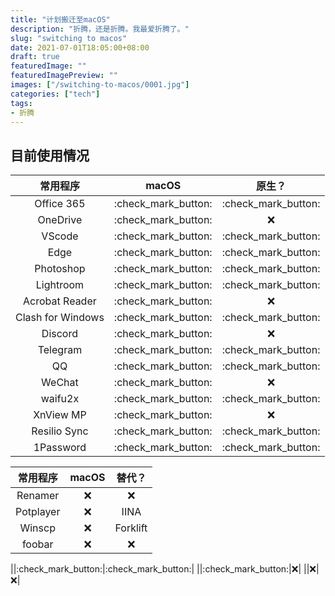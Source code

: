 ```yaml
---
title: "计划搬迁至macOS"
description: "折腾，还是折腾。我最爱折腾了。"
slug: "switching to macos"
date: 2021-07-01T18:05:00+08:00
draft: true
featuredImage: ""
featuredImagePreview: ""
images: ["/switching-to-macos/0001.jpg"]
categories: ["tech"]
tags:
- 折腾
---
```


## 目前使用情况

|常用程序|macOS|原生？|
|:---:|:---:|:---:|
|Office 365|:check_mark_button:|:check_mark_button:|
|OneDrive|:check_mark_button:|:x:|
|VScode|:check_mark_button:|:check_mark_button:|
|Edge|:check_mark_button:|:check_mark_button:|
|Photoshop|:check_mark_button:|:check_mark_button:|
|Lightroom|:check_mark_button:|:check_mark_button:|
|Acrobat Reader|:check_mark_button:|:x:|
|Clash for Windows|:check_mark_button:|:check_mark_button:|
|Discord|:check_mark_button:|:x:|
|Telegram|:check_mark_button:|:check_mark_button:|
|QQ|:check_mark_button:|:check_mark_button:|
|WeChat|:check_mark_button:|:x:|
|waifu2x|:check_mark_button:|:check_mark_button:|
|XnView MP|:check_mark_button:|:x:|
|Resilio Sync|:check_mark_button:|:check_mark_button:|
|1Password|:check_mark_button:|:check_mark_button:|

|常用程序|macOS|替代？|
|:---:|:---:|:---:|
|Renamer|:x:|:x:|
|Potplayer|:x:|IINA|
|Winscp|:x:|Forklift|
|foobar|:x:|:x:|

||:check_mark_button:|:check_mark_button:|
||:check_mark_button:|:x:|
||:x:|:x:|
